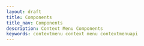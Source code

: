 ```yaml
---
layout: draft
title: Components
title_nav: Components
description: Context Menu Components
keywords: contextmenu context menu contextmenuapi
---
```



